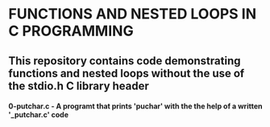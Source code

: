 # FUNCTIONS AND NESTED LOOPS IN C PROGRAMMING
## This repository contains code demonstrating functions and nested loops without the use of the stdio.h C library header
#### 0-putchar.c - A programt that prints 'puchar' with the the help of a written '_putchar.c' code 
